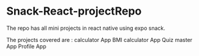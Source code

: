 # Snack-React-projectRepo
The repo has all mini projects in react native using expo snack. 

The projects covered are :
calculator App
BMI calculator App
Quiz master App 
Profile App
